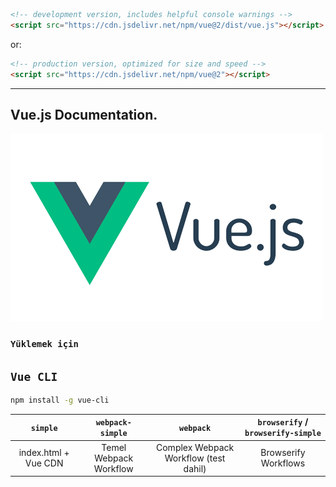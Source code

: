 ``` HTML
<!-- development version, includes helpful console warnings -->
<script src="https://cdn.jsdelivr.net/npm/vue@2/dist/vue.js"></script>
```
or:
``` HTML
<!-- production version, optimized for size and speed -->
<script src="https://cdn.jsdelivr.net/npm/vue@2"></script>
```
---
## Vue.js Documentation.
[![](/Resources/img/vue.png "Vuejs.org")](https://vuejs.org/v2/guide/syntax.html)

### `Yüklemek için`
## `Vue CLI`
``` bash
npm install -g vue-cli
```

|`simple`|`webpack-simple`|`webpack`|`browserify` / `browserify-simple`| 
|:---:|:---:|:---:|:---:|
|index.html + Vue CDN|Temel Webpack Workflow|Complex Webpack Workflow (test dahil)|Browserify Workflows|